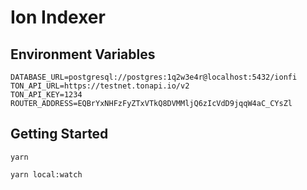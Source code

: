 # Ion Indexer

## Environment Variables

```
DATABASE_URL=postgresql://postgres:1q2w3e4r@localhost:5432/ionfi
TON_API_URL=https://testnet.tonapi.io/v2
TON_API_KEY=1234
ROUTER_ADDRESS=EQBrYxNHFzFyZTxVTkQ8DVMMljQ6zIcVdD9jqqW4aC_CYsZl
```

## Getting Started

```
yarn
```

```
yarn local:watch
```
